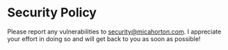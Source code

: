 # Security Policy

Please report any vulnerabilities to security@micahorton.com. 
I appreciate your effort in doing so and will get back to you as soon as possible!
